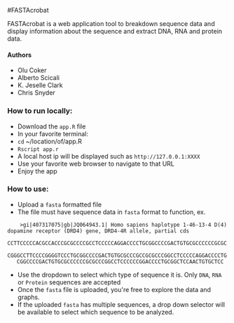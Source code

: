 #FASTAcrobat

FASTAcrobat is a web application tool to breakdown sequence data and display information about the sequence
and extract DNA, RNA and protein data.

#### Authors
- Olu Coker
- Alberto Scicali
- K. Jeselle Clark
- Chris Snyder

### How to run locally:
- Download the `app.R` file
- In your favorite terminal:
 - `cd` ~/location/of/app.R
 - `Rscript app.r`
 - A local host ip will be displayed such as `http://127.0.0.1:XXXX`
 - Use your favorite web browser to navigate to that URL
 - Enjoy the app

### How to use:

- Upload a `fasta` formatted file
 - The file must have sequence data in `fasta` format to function, ex.
 ```
     >gi|407317075|gb|JQ064943.1| Homo sapiens haplotype 1-46-13-4 D(4) dopamine receptor (DRD4) gene, DRD4-4R allele, partial cds
    CCTTCCCCCACGCCACCCGCGCCCCGCCTCCCCCAGGACCCCTGCGGCCCCGACTGTGCGCCCCCCGCGC
    CGGGCCTTCCCCGGGGTCCCTGCGGCCCCGACTGTGCGCCCGCCGCGCCCGGCCTCCCCCAGGACCCCTG
    CGGCCCCGACTGTGCGCCCCCCGCGCCCGGCCTCCCCCCGGACCCCTGCGGCTCCAACTGTGCTCC
 ```
- Use the dropdown to select which type of sequence it is. Only `DNA`, `RNA` or `Protein` sequences are accepted
- Once the `fasta` file is uploaded, you're free to explore the data and graphs.
- If the uploaded `fasta` has multiple sequences, a drop down selector will be available to select which sequence to be analyzed.


